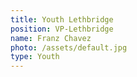 ```yaml
---
title: Youth Lethbridge
position: VP-Lethbridge
name: Franz Chavez
photo: /assets/default.jpg
type: Youth
---
```

